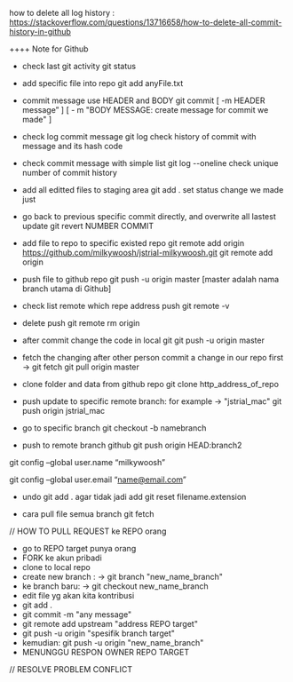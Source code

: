 how to delete all log history : https://stackoverflow.com/questions/13716658/how-to-delete-all-commit-history-in-github


++++ Note for Github

- check last git activity
git status

- add specific file into repo
git add anyFile.txt	

- commit message use HEADER and BODY
git commit [ -m HEADER message” ]	[ - m "BODY MESSAGE: create message for commit we made" ]

- check log commit message
git log 	check history of commit with message and its hash code

- check commit message with simple list
git log --oneline	check unique number of commit history

- add all editted files to staging area
git add .	set status change we made just

- go back to previous specific commit directly, and overwrite all lastest update
git revert NUMBER COMMIT	

- add file to repo to specific existed repo
git remote add origin https://github.com/milkywoosh/jstrial-milkywoosh.git
git remote add origin <http of the repo>

- push file to github repo
git push -u  origin master  [master adalah nama branch utama di Github]

- check list remote which repe address push
git remote -v

- delete push
git remote rm origin

- after commit change the code in local git
git push -u origin master

- fetch the changing after other person commit a change in our repo
first -> git fetch 
git pull origin master

- clone folder and data from github repo
git clone http_address_of_repo

- push update to specific remote branch: for example -> "jstrial_mac" 
git push origin jstrial_mac


- go to specific branch
git checkout -b namebranch

- push to remote branch github
git push origin HEAD:branch2

	
git config –global user.name “milkywoosh”	

git config –global user.email “name@email.com”	

- undo git add . agar tidak jadi add
git reset filename.extension

- cara pull file semua branch
git fetch

// HOW TO PULL REQUEST ke REPO orang

- go to REPO target punya orang
- FORK ke akun pribadi
- clone to local repo
- create new branch : -> git branch "new_name_branch"
- ke branch baru: -> git checkout new_name_branch
- edit file yg akan kita kontribusi
- git add .
- git commit -m "any message"
- git remote add upstream "address REPO target"
- git push -u origin "spesifik branch target"
- kemudian: git push -u origin "new_name_branch"
- MENUNGGU RESPON OWNER REPO TARGET


// RESOLVE PROBLEM CONFLICT



